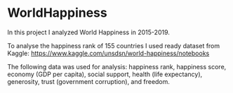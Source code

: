 # WorldHappiness
In this project I analyzed World Happiness in 2015-2019.

To analyse the happiness rank of 155 countries I used ready dataset from Kaggle: https://www.kaggle.com/unsdsn/world-happiness/notebooks 

The following data was used for analysis: happiness rank, happiness score, economy (GDP per capita), social support, health (life expectancy), generosity, trust (government corruption), and freedom.
